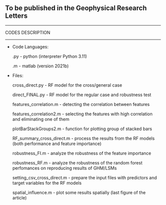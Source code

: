 ## To be published in the Geophysical Research Letters 


*******************
CODES DESCRIPTION
*******************

- Code Languages:

	.py - python (interpreter Python 3.11)
  
	.m - matlab (version 2021b)

- Files:

	cross_direct.py - RF model for the cross/general case

	direct_FINAL.py - RF model for the regular case and robustness test

	features_correlation.m - detecting the correlation between features

	features_correlation2.m - selecting the features with high correlation and eliminating one of them

	plotBarStackGroups2.m - function for plotting group of stacked bars

	RF_summary_cross_direct.m - process the results from the RF models (both performance and feature importance)

	robustness_FI.m - analyze the robustness of the feature importance

	robustness_RF.m - analyze the robustness of the random forest perfomances on reproducing results of GHM/LSMs

	setting_csv_cross_direct.m - prepare the input files with predictors and target variables for the RF models

	spatial_influence.m - plot some results spatially (last figure of the article)
  
